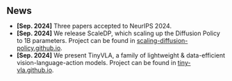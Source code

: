 <h1 id="news"></h1>

<h2 style="margin: 30px 0px 10px;">News</h2>

<ul>
<li><strong>[Sep. 2024]</strong> Three papers accepted to NeurIPS 2024.</li>
<li><strong>[Sep. 2024]</strong> We release ScaleDP, which scaling up the Diffusion Policy to 1B parameters. Project can be found in <span style="color:#e74d3c"><a href="https://scaling-diffusion-policy.github.io/">scaling-diffusion-policy.github.io</a></span>.</li>
<li><strong>[Sep. 2024]</strong> We present TinyVLA, a family of lightweight & data-efficient vision-language-action models. Project can be found in <span style="color:#e74d3c"><a href="https://tiny-vla.github.io/">tiny-vla.github.io</a></span>.</li>
</ul>
